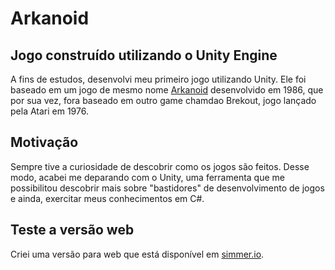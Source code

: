 Arkanoid
========
Jogo construído utilizando o Unity Engine
-----------------------------------------

A fins de estudos, desenvolvi meu primeiro jogo utilizando Unity. Ele foi baseado em um jogo de mesmo nome [Arkanoid](https://pt.wikipedia.org/wiki/Arkanoid) desenvolvido em 1986, que por sua vez, fora baseado em outro game chamdao Brekout, jogo lançado pela Atari em 1976.

Motivação
---------
Sempre tive a curiosidade de descobrir como os jogos são feitos. Desse modo, acabei me deparando com o Unity, uma ferramenta que me possibilitou descobrir mais sobre "bastidores" de desenvolvimento de jogos e ainda, exercitar meus conhecimentos em C#.


Teste a versão web
------------------

Criei uma versão para web que está disponível em [simmer.io](https://simmer.io/@GabrielMS/arkanoid).

